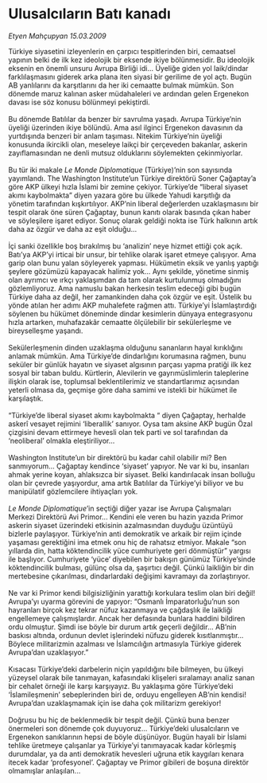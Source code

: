 # Ulusalcıların Batı kanadı

*Etyen Mahçupyan 15.03.2009*

<div class="taraf_structure_2col_1zq">
<div class="margen_n">



 <p>Türkiye siyasetini izleyenlerin en çarpıcı tespitlerinden biri, cemaatsel yapının belki de ilk kez ideolojik bir eksende ikiye bölünmesidir. Bu ideolojik eksenin en önemli unsuru Avrupa Birliği idi... Üyeliğe giden yol laik/dindar farklılaşmasını giderek arka plana iten siyasi bir gerilime de yol açtı. Bugün AB yanlılarını da karşıtlarını da her iki cemaatte bulmak mümkün. Son dönemde maruz kalınan asker müdahaleleri ve ardından gelen Ergenekon davası ise söz konusu bölünmeyi pekiştirdi. <br/><br/>Bu dönemde Batılılar da benzer bir savrulma yaşadı. Avrupa Türkiye’nin üyeliği üzerinden ikiye bölündü. Ama asıl ilginci Ergenekon davasının da yurtdışında benzeri bir anlam taşıması. Nitekim Türkiye’nin üyeliği konusunda ikircikli olan, meseleye laikçi bir çerçeveden bakanlar, askerin zayıflamasından ne denli mutsuz olduklarını söylemekten çekinmiyorlar. <br/><br/>Bu tür iki makale <i>Le Monde Diplomatique</i> (Türkiye)’nin son sayısında yayımlandı. The Washington Institute’un Türkiye direktörü Soner Çağaptay’a göre AKP ülkeyi hızla İslami bir zemine çekiyor. Türkiye’de “liberal siyaset akımı kaybolmakta” diyen yazara göre bu ülkede Yahudi karşıtlığı da yönetim tarafından kışkırtılıyor. AKP’nin liberal değerlerden uzaklaşmasını bir tespit olarak öne süren Çağaptay, bunun kanıtı olarak basında çıkan haber ve söyleşilere işaret ediyor. Sonuç olarak geldiği nokta ise Türk halkının artık daha az özgür ve daha az eşit olduğu... <br/><br/>İçi sanki özellikle boş bırakılmış bu ‘analizin’ neye hizmet ettiği çok açık. Batı’ya AKP’yi irticai bir unsur, bir tehlike olarak işaret etmeye çalışıyor. Ama garip olan bunu yalan söyleyerek yapması. Hükümetin eksik ve yanlış yaptığı şeylere gözümüzü kapayacak halimiz yok... Aynı şekilde, yönetime sinmiş olan ayrımcı ve ırkçı yaklaşımdan da tam olarak kurtulunmuş olmadığını gözlemliyoruz. Ama namuslu bakan herkesin teslim edeceği gibi bugün Türkiye daha az değil, her zamankinden daha çok özgür ve eşit. Üstelik bu yönde atılan her adımı AKP muhalefete rağmen attı. Türkiye’yi İslamlaştırdığı söylenen bu hükümet döneminde dindar kesimlerin dünyaya entegrasyonu hızla artarken, muhafazakâr cemaatte ölçülebilir bir sekülerleşme ve bireyselleşme yaşandı. <br/><br/>Sekülerleşmenin dinden uzaklaşma olduğunu sananların hayal kırıklığını anlamak mümkün. Ama Türkiye’de dindarlığını korumasına rağmen, bunu seküler bir günlük hayatın ve siyaset algısının parçası yapma pratiği ilk kez sosyal bir taban buldu. Kürtlerin, Alevilerin ve gayrımüslimlerin taleplerine ilişkin olarak ise, toplumsal beklentilerimiz ve standartlarımız açısından yeterli olmasa da, geçmişe göre daha samimi ve istekli bir hükümet ile karşılaştık. <br/><br/>“Türkiye’de liberal siyaset akımı kaybolmakta “ diyen Çağaptay, herhalde askerî vesayet rejimini ‘liberallik’ sanıyor. Oysa tam aksine AKP bugün Özal çizgisini devam ettirmeye hevesli olan tek parti ve sol tarafından da ‘neoliberal’ olmakla eleştiriliyor... <br/><br/>Washington Institute’un bir direktörü bu kadar cahil olabilir mi? Ben sanmıyorum... Çağaptay kendince ‘siyaset’ yapıyor. Ne var ki bu, insanları ahmak yerine koyan, ahlaksızca bir siyaset. Belki kandırılacak insan bolluğu olan bir çevrede yaşıyordur, ama artık Batılılar da Türkiye’yi biliyor ve bu manipülatif gözlemcilere ihtiyaçları yok.<i> <br/><br/>Le Monde Diplomatique</i>’in seçtiği diğer yazar ise Avrupa Çalışmaları Merkezi Direktörü Avi Primor... Kendini ele veren bu hazin yazıda Primor askerin siyaset üzerindeki etkisinin azalmasından duyduğu üzüntüyü bizlerle paylaşıyor. Türkiye’nin anti demokratik ve arkaik bir rejim içinde yaşaması gerektiğini ima etmek onu hiç de rahatsız etmiyor. Makale “son yıllarda din, hatta köktendincilik yüce cumhuriyete geri dönmüştür” yargısı ile başlıyor. Cumhuriyete ‘yüce’ diyebilen bir bakışın günümüz Türkiye’sinde köktendincilik bulması, gülünç olsa da, şaşırtıcı değil. Çünkü laikliğin bir din mertebesine çıkarılması, dindarlardaki değişimi kavramayı da zorlaştırıyor. <br/><br/>Ne var ki Primor kendi bilgisizliğinin yarattığı korkulara teslim olan biri değil! Avrupa’yı uyarma görevini de yapıyor: “Osmanlı İmparatorluğu’nun son hayranları birçok kez tekrar nüfuz kazanmaya ve çağdaşlık ile laikliği engellemeye çalışmışlardır. Ancak her defasında bunlara haddini bildiren ordu olmuştur. Şimdi ise böyle bir durum artık geçerli değildir... AB’nin baskısı altında, ordunun devlet işlerindeki nüfuzu giderek kısıtlanmıştır... Böylece militarizmin azalması ve İslamcılığın artmasıyla Türkiye giderek Avrupa’dan uzaklaşıyor.” <br/><br/>Kısacası Türkiye’deki darbelerin niçin yapıldığını bile bilmeyen, bu ülkeyi yüzeysel olarak bile tanımayan, kafasındaki klişeleri sıralamayı analiz sanan bir cehalet örneği ile karşı karşıyayız. Bu yaklaşıma göre Türkiye’deki ‘İslamileşmenin’ sebeplerinden biri de, orduyu engelleyen AB’nin kendisi! Avrupa’dan uzaklaşmamak için ise daha çok militarizm gerekiyor! <br/><br/>Doğrusu bu hiç de beklenmedik bir tespit değil. Çünkü buna benzer önermeleri son dönemde çok duyuyoruz... Türkiye’deki ulusalcıların ve Ergenekon sanıklarının hepsi de böyle düşünüyor. Bugün hayali bir İslami tehlike üretmeye çalışanlar ya Türkiye’yi tanımayacak kadar körleşmiş durumdalar, ya da anti demokratik hevesleri uğruna etik kaygıları kenara itecek kadar ‘profesyonel’. Çağaptay ve Primor gibileri de boşuna direktör olmamışlar anlaşılan...</p>
<br/>
<br/>
<br/>



<br/>


<div id="taraf_not">
</div>

</div>


</div>
